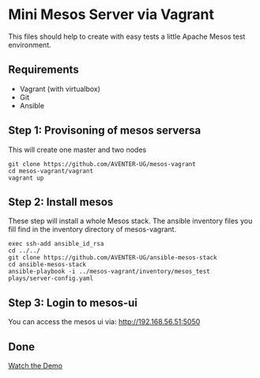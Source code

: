 # Mini Mesos Server via Vagrant

This files should help to create with easy tests a little Apache Mesos test 
environment.

## Requirements

- Vagrant (with virtualbox)
- Git
- Ansible

## Step 1: Provisoning of mesos serversa

This will create one master and two nodes

```
git clone https://github.com/AVENTER-UG/mesos-vagrant
cd mesos-vagrant/vagrant
vagrant up
```

## Step 2: Install mesos

These step will install a whole Mesos stack. The ansible inventory files
you fill find in the inventory directory of mesos-vagrant.

```
exec ssh-add ansible_id_rsa
cd ../../
git clone https://github.com/AVENTER-UG/ansible-mesos-stack
cd ansible-mesos-stack
ansible-playbook -i ../mesos-vagrant/inventory/mesos_test plays/server-config.yaml
```

## Step 3: Login to mesos-ui

You can access the mesos ui via: http://192.168.56.51:5050

## Done

[Watch the Demo](https://peertube.aventer.biz/videos/embed/cc306313-4a5e-4c10-befa-04138290b1f4)


